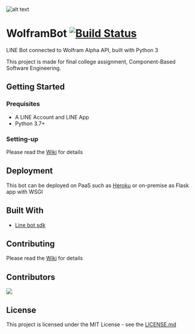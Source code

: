 ![alt text](https://obs.line-scdn.net/0hh7d46sJ7NxhZTRzuzbtIT3gQPHpqLykTeyt_fXpIYC93fXkgNXhwK31LYCx1L3caYXktfBJNYXome3JLYG55Li4YOyl8fQ/f256x256 "Bot Image")

# WolframBot [![Build Status](https://travis-ci.com/luqmansen/WolframBot.svg?branch=master)](https://travis-ci.com/luqmansen/WolframBot)

LINE Bot connected to Wolfram Alpha API, built with Python 3

This project is made for final college assignment, Component-Based Software Engineering.

## Getting Started

### Prequisites
- A LINE Account and LINE App
- Python 3.7+

### Setting-up
Please read the [Wiki](https://github.com/sayyidyofa/WolframBot/wiki) for details

## Deployment
 This bot can be deployed on PaaS such as [Heroku](https://www.heroku.com/) or on-premise as Flask app with WSGI


## Built With
- [Line bot sdk](https://github.com/line/line-bot-sdk-python)


## Contributing
Please read the [Wiki](https://github.com/sayyidyofa/WolframBot/wiki) for details 


## Contributors

<a href="https://github.com/sayyidyofa/WolframBot/graphs/contributors">
  <img src="https://contributors-img.firebaseapp.com/image?repo=sayyidyofa/WolframBot" />
</a>




## License
This project is licensed under the MIT License - see the [LICENSE.md](https://github.com/sayyidyofa/WolframBot/blob/master/LICENSE.md)
